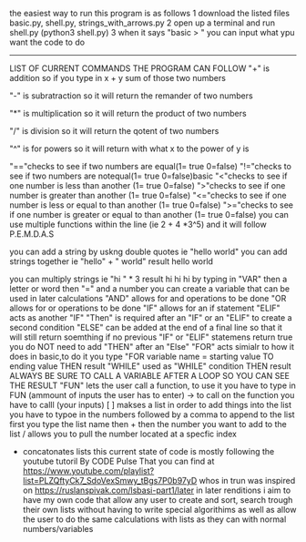 the easiest way to run this program is as follows 
1 download the listed  files basic.py, shell.py, strings_with_arrows.py
2 open up a terminal and run shell.py (python3 shell.py)
3 when it says "basic > " you can input what ypu want the code to do 
________________________________________________________________________________________________________________________
LIST OF  CURRENT COMMANDS THE PROGRAM CAN FOLLOW 
 "+" is  addition so if you type in x + y sum of those two numbers 

"-" is subratraction so it will return the remander of two numbers 

"*" is multiplication so it will return the product of two numbers 

"/" is division so it will return the qotent of two numbers 
 
 "^" is for powers so it will return with what x to the power of y is 

"=="checks to see if two numbers are equal(1= true 0=false)
"!="checks to see if two numbers are notequal(1= true 0=false)basic
"<"checks to see if one number is less than another (1= true 0=false)
">"checks to see if one number is greater than another (1= true 0=false)
"<="checks to see if one number is less or equal to  than another (1= true 0=false)
">="checks to see if one number is greater or equal to  than another (1= true 0=false)
you can use multiple functions within the line (ie 2 + 4 *3^5) and it will follow P.E.M.D.A.S 

you can add a string by uskng double quotes ie "hello world"
you can add strings together ie "hello" + " world" 
result  hello world

you can multiply strings ie "hi " * 3 
result hi hi hi 
by typing in "VAR" then a letter or word  then "=" and a number you can create a variable that can be used in later calculations
"AND" allows for and operations to be done
"OR allows for or operations to be done 
"IF" allows for an if statement 
"ELIF" acts as another "IF" 
"Then" is required after an "IF" or an "ELIF" to create a second condition 
"ELSE" can be added at the end of a final line so that it will still return soemthing if no previous "IF" or "ELIF" statemens return true you do NOT need to add "THEN" after an "Else"
"FOR" acts simialr to how it does in basic,to do it you type "FOR variable name  = starting value TO ending value THEN result 
"WHILE" used as "WHILE" condition THEN result
ALWAYS BE SURE TO CALL A VARIABLE AFTER A LOOP SO YOU CAN SEE THE RESULT 
"FUN" lets the user call a function, to use it you have to type in FUN <function name> (ammount of inputs the user has to enter) -> <result of function>
 to call on the function you have to calll <function name>(your inputs)
[ ] makses a list in order to add things  into the list you have to typoe in the numbers followed by a comma 
 to append to the list first you type the list name then + then the number you want to add to the list 
 / allows you to pull the number located at a specfic index 
 * concatonates lists
this current state of code is mostly following the youtube tutoril By CODE Pulse That you can find at https://www.youtube.com/playlist?list=PLZQftyCk7_SdoVexSmwy_tBgs7P0b97yD whos in trun was inspired on https://ruslanspivak.com/lsbasi-part1/later in  later renditions  i aim to have my own code that allow any user to create and sort, search trough their own lists without having to write special algorithims as well as allow the user to do the same calculations with lists as they can with normal numbers/variables 
